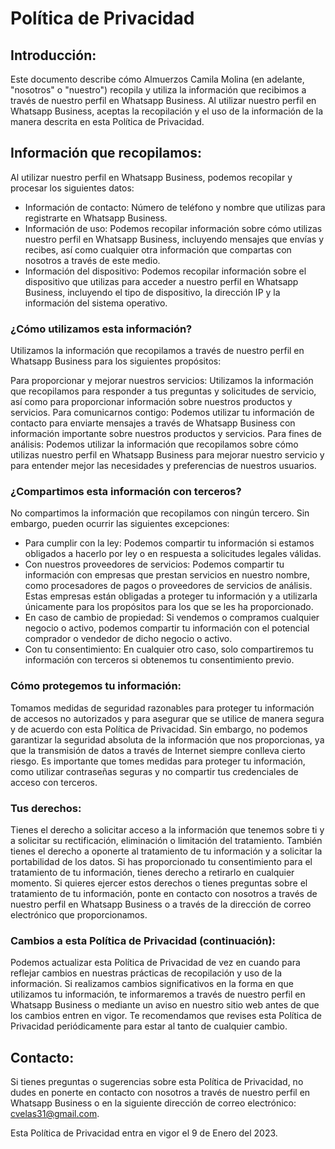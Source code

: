 # Política de Privacidad

## Introducción:

Este documento describe cómo Almuerzos Camila Molina (en adelante, "nosotros" o "nuestro") recopila y utiliza la información que recibimos a través de nuestro perfil en Whatsapp Business. Al utilizar nuestro perfil en Whatsapp Business, aceptas la recopilación y el uso de la información de la manera descrita en esta Política de Privacidad.

## Información que recopilamos:

Al utilizar nuestro perfil en Whatsapp Business, podemos recopilar y procesar los siguientes datos:

- Información de contacto: Número de teléfono y nombre que utilizas para registrarte en Whatsapp Business.
- Información de uso: Podemos recopilar información sobre cómo utilizas nuestro perfil en Whatsapp Business, incluyendo mensajes que envías y recibes, así como cualquier otra información que compartas con nosotros a través de este medio.
- Información del dispositivo: Podemos recopilar información sobre el dispositivo que utilizas para acceder a nuestro perfil en Whatsapp Business, incluyendo el tipo de dispositivo, la dirección IP y la información del sistema operativo.

### ¿Cómo utilizamos esta información?

Utilizamos la información que recopilamos a través de nuestro perfil en Whatsapp Business para los siguientes propósitos:

Para proporcionar y mejorar nuestros servicios: Utilizamos la información que recopilamos para responder a tus preguntas y solicitudes de servicio, así como para proporcionar información sobre nuestros productos y servicios.
Para comunicarnos contigo: Podemos utilizar tu información de contacto para enviarte mensajes a través de Whatsapp Business con información importante sobre nuestros productos y servicios.
Para fines de análisis: Podemos utilizar la información que recopilamos sobre cómo utilizas nuestro perfil en Whatsapp Business para mejorar nuestro servicio y para entender mejor las necesidades y preferencias de nuestros usuarios.

### ¿Compartimos esta información con terceros?

No compartimos la información que recopilamos con ningún tercero. Sin embargo, pueden ocurrir las siguientes excepciones:
- Para cumplir con la ley: Podemos compartir tu información si estamos obligados a hacerlo por ley o en respuesta a solicitudes legales válidas.
- Con nuestros proveedores de servicios: Podemos compartir tu información con empresas que prestan servicios en nuestro nombre, como procesadores de pagos o proveedores de servicios de análisis. Estas empresas están obligadas a proteger tu información y a utilizarla únicamente para los propósitos para los que se les ha proporcionado.
- En caso de cambio de propiedad: Si vendemos o compramos cualquier negocio o activo, podemos compartir tu información con el potencial comprador o vendedor de dicho negocio o activo.
- Con tu consentimiento: En cualquier otro caso, solo compartiremos tu información con terceros si obtenemos tu consentimiento previo.

### Cómo protegemos tu información:

Tomamos medidas de seguridad razonables para proteger tu información de accesos no autorizados y para asegurar que se utilice de manera segura y de acuerdo con esta Política de Privacidad. Sin embargo, no podemos garantizar la seguridad absoluta de la información que nos proporcionas, ya que la transmisión de datos a través de Internet siempre conlleva cierto riesgo. Es importante que tomes medidas para proteger tu información, como utilizar contraseñas seguras y no compartir tus credenciales de acceso con terceros.

### Tus derechos:

Tienes el derecho a solicitar acceso a la información que tenemos sobre ti y a solicitar su rectificación, eliminación o limitación del tratamiento. También tienes el derecho a oponerte al tratamiento de tu información y a solicitar la portabilidad de los datos. Si has proporcionado tu consentimiento para el tratamiento de tu información, tienes derecho a retirarlo en cualquier momento. Si quieres ejercer estos derechos o tienes preguntas sobre el tratamiento de tu información, ponte en contacto con nosotros a través de nuestro perfil en Whatsapp Business o a través de la dirección de correo electrónico que proporcionamos.

### Cambios a esta Política de Privacidad (continuación):

Podemos actualizar esta Política de Privacidad de vez en cuando para reflejar cambios en nuestras prácticas de recopilación y uso de la información. Si realizamos cambios significativos en la forma en que utilizamos tu información, te informaremos a través de nuestro perfil en Whatsapp Business o mediante un aviso en nuestro sitio web antes de que los cambios entren en vigor. Te recomendamos que revises esta Política de Privacidad periódicamente para estar al tanto de cualquier cambio.

## Contacto:

Si tienes preguntas o sugerencias sobre esta Política de Privacidad, no dudes en ponerte en contacto con nosotros a través de nuestro perfil en Whatsapp Business o en la siguiente dirección de correo electrónico: cvelas31@gmail.com.

Esta Política de Privacidad entra en vigor el 9 de Enero del 2023.





